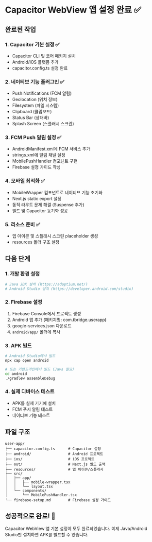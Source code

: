 # Capacitor WebView 앱 설정 완료 ✅

## 완료된 작업

### 1. Capacitor 기본 설정 ✅
- Capacitor CLI 및 코어 패키지 설치
- Android/iOS 플랫폼 추가
- capacitor.config.ts 설정 완료

### 2. 네이티브 기능 플러그인 ✅
- Push Notifications (FCM 알림)
- Geolocation (위치 정보)
- Filesystem (파일 시스템)
- Clipboard (클립보드)
- Status Bar (상태바)
- Splash Screen (스플래시 스크린)

### 3. FCM Push 알림 설정 ✅
- AndroidManifest.xml에 FCM 서비스 추가
- strings.xml에 알림 채널 설정
- MobilePushHandler 컴포넌트 구현
- Firebase 설정 가이드 작성

### 4. 모바일 최적화 ✅
- MobileWrapper 컴포넌트로 네이티브 기능 초기화
- Next.js static export 설정
- 동적 라우트 문제 해결 (Suspense 추가)
- 빌드 및 Capacitor 동기화 성공

### 5. 리소스 준비 ✅
- 앱 아이콘 및 스플래시 스크린 placeholder 생성
- resources 폴더 구조 설정

## 다음 단계

### 1. 개발 환경 설정
```bash
# Java JDK 설치 (https://adoptium.net/)
# Android Studio 설치 (https://developer.android.com/studio)
```

### 2. Firebase 설정
1. Firebase Console에서 프로젝트 생성
2. Android 앱 추가 (패키지명: com.tbridge.userapp)
3. google-services.json 다운로드
4. `android/app/` 폴더에 복사

### 3. APK 빌드
```bash
# Android Studio에서 빌드
npx cap open android

# 또는 커맨드라인에서 빌드 (Java 필요)
cd android
./gradlew assembleDebug
```

### 4. 실제 디바이스 테스트
- APK를 실제 기기에 설치
- FCM 푸시 알림 테스트
- 네이티브 기능 테스트

## 파일 구조
```
user-app/
├── capacitor.config.ts      # Capacitor 설정
├── android/                 # Android 프로젝트
├── ios/                     # iOS 프로젝트
├── out/                     # Next.js 빌드 출력
├── resources/               # 앱 아이콘/스플래시
├── src/
│   ├── app/
│   │   ├── mobile-wrapper.tsx
│   │   └── layout.tsx
│   └── components/
│       └── MobilePushHandler.tsx
└── firebase-setup.md        # Firebase 설정 가이드
```

## 성공적으로 완료! 🎉
Capacitor WebView 앱 기본 설정이 모두 완료되었습니다.
이제 Java/Android Studio만 설치하면 APK를 빌드할 수 있습니다.